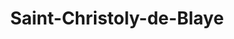 ---
title: Saint-Christoly-de-Blaye
url: /saint-christoly-de-blaye/
latitude: 45.145
longitude: -0.491
---